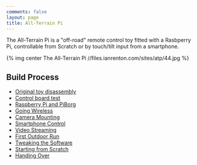 ```yaml
---
comments: false
layout: page
title: All-Terrain Pi
---
```


The All-Terrain Pi is a "off-road" remote control toy fitted with a Rasbperry Pi, controllable from Scratch or by touch/tilt input from a smartphone.

{% img center The All-Terrain Pi //files.ianrenton.com/sites/atp/44.jpg %}

## Build Process

* [Original toy disassembly](../atp-disassembly)
* [Control board test](../atp-control-board-test)
* [Raspberry Pi and PiBorg](../atp-raspberry-pi-and-piborg)
* [Going Wireless](../atp-going-wireless)
* [Camera Mounting](../atp-camera-mounting)
* [Smartphone Control](../atp-smartphone-control)
* [Video Streaming](../atp-video-streaming)
* [First Outdoor Run](../atp-first-outdoor-run)
* [Tweaking the Software](../atp-tweaking-the-software)
* [Starting from Scratch](../atp-starting-from-scratch)
* [Handing Over](../atp-handing-over)